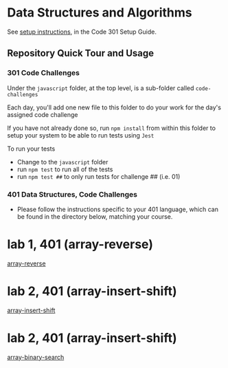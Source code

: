 # Data Structures and Algorithms

See [setup instructions](https://codefellows.github.io/setup-guide/code-301/3-code-challenges), in the Code 301 Setup Guide.

## Repository Quick Tour and Usage

### 301 Code Challenges

Under the `javascript` folder, at the top level, is a sub-folder called `code-challenges`

Each day, you'll add one new file to this folder to do your work for the day's assigned code challenge

If you have not already done so, run `npm install` from within this folder to setup your system to be able to run tests using `Jest`

To run your tests

- Change to the `javascript` folder
- run `npm test` to run all of the tests
- run `npm test ##` to only run tests for challenge ## (i.e. 01)

### 401 Data Structures, Code Challenges

- Please follow the instructions specific to your 401 language, which can be found in the directory below, matching your course.


# lab 1, 401 (array-reverse)

[array-reverse](python/code_challenges/array-reverse/README.md)


# lab 2, 401 (array-insert-shift)

[array-insert-shift](python/code_challenges/array-insert-shift)


# lab 2, 401 (array-insert-shift)

[array-binary-search](python/code_challenges/array-binary-search)
